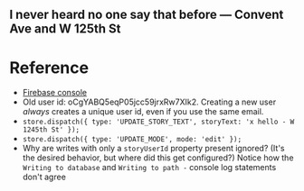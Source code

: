 I never heard no one say that before &mdash; Convent Ave and W 125th St
-----------------------------------------------------------------------


# Reference

- [Firebase console](https://console.firebase.google.com)
- Old user id: oCgYABQ5eqP05jcc59jrxRw7XIk2. Creating a new user _always_
  creates a unique user id, even if you use the same email.
- `store.dispatch({ type: 'UPDATE_STORY_TEXT', storyText: 'x hello - W
  1245th St' });`
- `store.dispatch({ type: 'UPDATE_MODE', mode: 'edit' });`
- Why are writes with only a `storyUserId` property present ignored? (It's
  the desired behavior, but where did this get configured?) Notice how the
  `Writing to database` and `Writing to path -` console log statements don't
  agree
